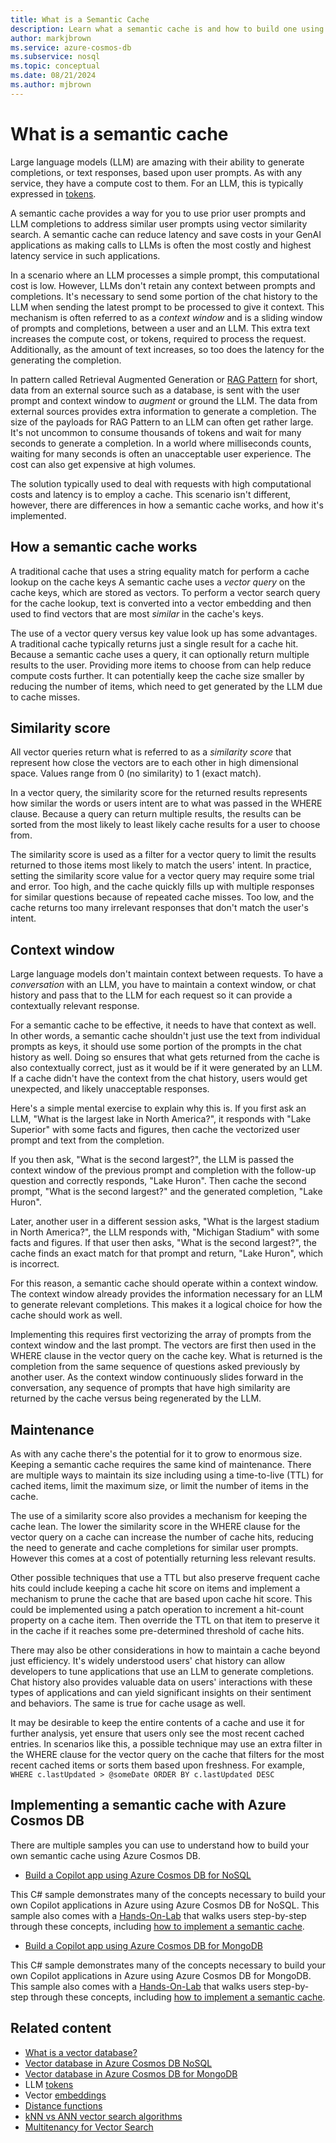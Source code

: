 ```yaml
---
title: What is a Semantic Cache
description: Learn what a semantic cache is and how to build one using Azure Cosmos DB
author: markjbrown
ms.service: azure-cosmos-db
ms.subservice: nosql
ms.topic: conceptual
ms.date: 08/21/2024
ms.author: mjbrown
---
```


# What is a semantic cache

Large language models (LLM) are amazing with their ability to generate completions, or text responses, based upon user prompts. As with any service, they have a compute cost to them. For an LLM, this is typically expressed in [tokens](tokens.md).

A semantic cache provides a way for you to use prior user prompts and LLM completions to address similar user prompts using vector similarity search. A semantic cache can reduce latency and save costs in your GenAI applications as making calls to LLMs is often the most costly and highest latency service in such applications.

In a scenario where an LLM processes a simple prompt, this computational cost is low. However, LLMs don't retain any context between prompts and completions. It's necessary to send some portion of the chat history to the LLM when sending the latest prompt to be processed to give it context. This mechanism is often referred to as a *context window* and is a sliding window of prompts and completions, between a user and an LLM. This extra text increases the compute cost, or tokens, required to process the request. Additionally, as the amount of text increases, so too does the latency for the generating the completion.

In pattern called Retrieval Augmented Generation or [RAG Pattern](rag.md) for short, data from an external source such as a database, is sent with the user prompt and context window to *augment* or ground the LLM. The data from external sources provides extra information to generate a completion. The size of the payloads for RAG Pattern to an LLM can often get rather large. It's not uncommon to consume thousands of tokens and wait for many seconds to generate a completion. In a world where milliseconds counts, waiting for many seconds is often an unacceptable user experience. The cost can also get expensive at high volumes.

The solution typically used to deal with requests with high computational costs and latency is to employ a cache. This scenario isn't different, however, there are differences in how a semantic cache works, and how it's implemented.

## How a semantic cache works

A traditional cache that uses a string equality match for perform a cache lookup on the cache keys A semantic cache uses a *vector query* on the cache keys, which are stored as vectors. To perform a vector search query for the cache lookup, text is converted into a vector embedding and then used to find vectors that are most *similar* in the cache's keys.

The use of a vector query versus key value look up has some advantages. A traditional cache typically returns just a single result for a cache hit. Because a semantic cache uses a query, it can optionally return multiple results to the user. Providing more items to choose from can help reduce compute costs further. It can potentially keep the cache size smaller by reducing the number of items, which need to get generated by the LLM due to cache misses.

## Similarity score

All vector queries return what is referred to as a *similarity score* that represent how close the vectors are to each other in high dimensional space. Values range from 0 (no similarity) to 1 (exact match).

In a vector query, the similarity score for the returned results represents how similar the words or users intent are to what was passed in the WHERE clause. Because a query can return multiple results, the results can be sorted from the most likely to least likely cache results for a user to choose from.

The similarity score is used as a filter for a vector query to limit the results returned to those items most likely to match the users' intent. In practice, setting the similarity score value for a vector query may require some trial and error. Too high, and the cache quickly fills up with multiple responses for similar questions because of repeated cache misses. Too low, and the cache returns too many irrelevant responses that don't match the user's intent.

## Context window

Large language models don't maintain context between requests. To have a *conversation* with an LLM, you have to maintain a context window, or chat history and pass that to the LLM for each request so it can provide a contextually relevant response. 

For a semantic cache to be effective, it needs to have that context as well. In other words, a semantic cache shouldn't just use the text from individual prompts as keys, it should use some portion of the prompts in the chat history as well. Doing so ensures that what gets returned from the cache is also contextually correct, just as it would be if it were generated by an LLM. If a cache didn't have the context from the chat history, users would get unexpected, and likely unacceptable responses.

Here's a simple mental exercise to explain why this is. If you first ask an LLM, "What is the largest lake in North America?", it responds with "Lake Superior" with some facts and figures, then cache the vectorized user prompt and text from the completion.

If you then ask, "What is the second largest?", the LLM is passed the context window of the previous prompt and completion with the follow-up question and correctly responds, "Lake Huron". Then cache the second prompt, "What is the second largest?" and the generated completion, "Lake Huron".

Later, another user in a different session asks, "What is the largest stadium in North America?", the LLM responds with, "Michigan Stadium" with some facts and figures. If that user then asks, "What is the second largest?", the cache finds an exact match for that prompt and return, "Lake Huron", which is incorrect.

For this reason, a semantic cache should operate within a context window. The context window already provides the information necessary for an LLM to generate relevant completions. This makes it a logical choice for how the cache should work as well. 

Implementing this requires first vectorizing the array of prompts from the context window and the last prompt. The vectors are first then used in the WHERE clause in the vector query on the cache key. What is returned is the completion from the same sequence of questions asked previously by another user. As the context window continuously slides forward in the conversation, any sequence of prompts that have high similarity are returned by the cache versus being regenerated by the LLM.

## Maintenance

As with any cache there's the potential for it to grow to enormous size. Keeping a semantic cache requires the same kind of maintenance. There are multiple ways to maintain its size including using a time-to-live (TTL) for cached items, limit the maximum size, or limit the number of items in the cache.

The use of a similarity score also provides a mechanism for keeping the cache lean. The lower the similarity score in the WHERE clause for the vector query on a cache can increase the number of cache hits, reducing the need to generate and cache completions for similar user prompts. However this comes at a cost of potentially returning less relevant results.

Other possible techniques that use a TTL but also preserve frequent cache hits could include keeping a cache hit score on items and implement a mechanism to prune the cache that are based upon cache hit score. This could be implemented using a patch operation to increment a hit-count property on a cache item. Then override the TTL on that item to preserve it in the cache if it reaches some pre-determined threshold of cache hits.

There may also be other considerations in how to maintain a cache beyond just efficiency. It's widely understood users' chat history can allow developers to tune applications that use an LLM to generate completions. Chat history also provides valuable data on users' interactions with these types of applications and can yield significant insights on their sentiment and behaviors. The same is true for cache usage as well.

It may be desirable to keep the entire contents of a cache and use it for further analysis, yet ensure that users only see the most recent cached entries. In scenarios like this, a possible technique may use an extra filter in the WHERE clause for the vector query on the cache that filters for the most recent cached items or sorts them based upon freshness. For example, `WHERE c.lastUpdated > @someDate ORDER BY c.lastUpdated DESC`

## Implementing a semantic cache with Azure Cosmos DB

There are multiple samples you can use to understand how to build your own semantic cache using Azure Cosmos DB.

- [Build a Copilot app using Azure Cosmos DB for NoSQL](https://github.com/AzureCosmosDB/cosmosdb-nosql-copilot)

This C# sample demonstrates many of the concepts necessary to build your own Copilot applications in Azure using Azure Cosmos DB for NoSQL. This sample also comes with a [Hands-On-Lab](https://github.com/AzureCosmosDB/cosmosdb-nosql-copilot/tree/start?tab=readme-ov-file#hands-on-lab-to-build-a-copilot-app-using-azure-cosmos-db-for-nosql-azure-openai-service-azure-app-service-and-semantic-kernel) that walks users step-by-step through these concepts, including [how to implement a semantic cache](https://github.com/AzureCosmosDB/cosmosdb-nosql-copilot/blob/start/lab/lab-guide.md#exercise--implement-a-semantic-cache). 

- [Build a Copilot app using Azure Cosmos DB for MongoDB](https://github.com/AzureCosmosDB/cosmosdb-mongo-copilot)

This C# sample demonstrates many of the concepts necessary to build your own Copilot applications in Azure using Azure Cosmos DB for MongoDB. This sample also comes with a [Hands-On-Lab](https://github.com/AzureCosmosDB/cosmosdb-mongo-copilot/tree/start?tab=readme-ov-file#hands-on-lab-to-build-a-copilot-app-with-azure-cosmos-db-for-mongodb-azure-openai-service-and-semantic-kernel) that walks users step-by-step through these concepts, including [how to implement a semantic cache](https://github.com/AzureCosmosDB/cosmosdb-mongo-copilot/blob/start/docs/LABGuide.md#exercise--implement-a-semantic-cache). 


## Related content
- [What is a vector database?](../vector-database.md)
- [Vector database in Azure Cosmos DB NoSQL](../nosql/vector-search.md)
- [Vector database in Azure Cosmos DB for MongoDB](../mongodb/vcore/vector-search.md)
- LLM [tokens](tokens.md)
- Vector [embeddings](vector-embeddings.md)
- [Distance functions](distance-functions.md)
- [kNN vs ANN vector search algorithms](knn-vs-ann.md)
- [Multitenancy for Vector Search](../nosql/multi-tenancy-vector-search.md)